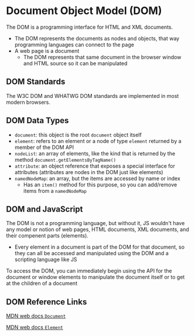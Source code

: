 # Document Object Model (DOM)

The DOM is a programming interface for HTML and XML documents.

- The DOM represents the documents as nodes and objects, that way programming languages can connect to the page
- A web page is a document
  - The DOM represents that same document in the browser window and HTML source so it can be manipulated

## DOM Standards

The W3C DOM and WHATWG DOM standards are implemented in most modern browsers.

## DOM Data Types

- `document`: this object is the root `document` object itself
- `element`: refers to an element or a node of type `element` returned by a member of the DOM API
- `nodeList`: an array of elements, like the kind that is returned by the method `document.getElementsByTagName()`
- `attribute`: an object reference that exposes a special interface for attributes (attributes are nodes in the DOM just like elements)
- `namedNodeMap`: an array, but the items are accessed by name or index
  - Has an `item()` method for this purpose, so you can add/remove items from a `namedNodeMap`

## DOM and JavaScript

The DOM is not a programming language, but without it, JS wouldn't have any model or notion of web pages, HTML documents, XML documents, and their compenent parts (elements).

- Every element in a document is part of the DOM for that document, so they can all be accessed and manipulated using the DOM and a scripting language like JS

To access the DOM, you can immediately begin using the API for the document or window elements to manipulate the document itself or to get at the children of a document

## DOM Reference Links

[MDN web docs `Document`](https://developer.mozilla.org/en-US/docs/Web/API/document)

[MDN web docs `Element`](https://developer.mozilla.org/en-US/docs/Web/API/element)
